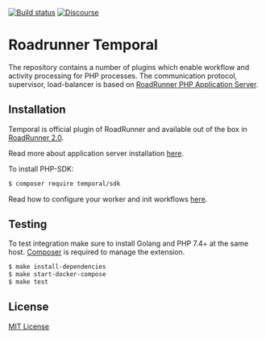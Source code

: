 [![Build status](https://badge.buildkite.com/fc0e676d7bee1a159916af52ebdb541708d4b9f88b8a980f6b.svg?branch=master)](https://buildkite.com/temporal/roadrunner-temporal)
[![Discourse](https://img.shields.io/static/v1?label=Discourse&message=Get%20Help&color=informational)](https://community.temporal.io)

# Roadrunner Temporal
The repository contains a number of plugins which enable workflow and activity processing for PHP processes. The communication protocol,
supervisor, load-balancer is based on [RoadRunner PHP Application Server](https://roadrunner.dev).

## Installation
Temporal is official plugin of RoadRunner and available out of the box in [RoadRunner 2.0](https://github.com/spiral/roadrunner).

Read more about application server installation [here](https://roadrunner.dev/docs/intro-install).

To install PHP-SDK:

```bash
$ composer require temporal/sdk
```

Read how to configure your worker and init workflows [here](https://github.com/temporalio/sdk-php).

## Testing
To test integration make sure to install Golang and PHP 7.4+ at the same host. [Composer](https://getcomposer.org/) is required to manage the extension.

```bash
$ make install-dependencies
$ make start-docker-compose
$ make test
```

## License
[MIT License](https://github.com/temporalio/roadrunner-temporal/blob/master/LICENSE)